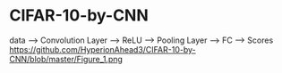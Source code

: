 # CIFAR-10-by-CNN

data --> Convolution Layer --> ReLU --> Pooling Layer --> FC --> Scores
https://github.com/HyperionAhead3/CIFAR-10-by-CNN/blob/master/Figure_1.png
